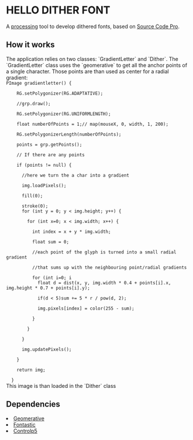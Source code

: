 <h1>HELLO DITHER FONT</h1>
A <a href="https://processing.org">processing</a> tool to develop dithered fonts, based on <a href="https://github.com/adobe-fonts/source-code-pro">Source Code Pro</a>.
<h2>How it works</h2>
The application relies on two classes: `GradientLetter` and `Dither`.
The `GradientLetter` class uses the `geomerative` to get all the anchor points of a single character. Those points are than used as center for a radial gradient:<br>
<code>PImage gradientletter() {<br>
    RG.setPolygonizer(RG.ADAPTATIVE);<br>
    //grp.draw();<br>
    RG.setPolygonizer(RG.UNIFORMLENGTH);<br>
    float numberOfPoints = 1;// map(mouseX, 0, width, 1, 200);<br>
    RG.setPolygonizerLength(numberOfPoints);<br>
    points = grp.getPoints();<br>
	// If there are any points<br>
    if (points != null) { <br>
      //here we turn the a char into a gradient<br>
      img.loadPixels();<br>
      fill(0);<br>
      stroke(0);
      for (int y = 0; y < img.height; y++) {<br>
        for (int x=0; x < img.width; x++) {<br>
          int index = x + y * img.width;<br>
          float sum = 0;<br>
          //each point of the glyph is turned into a small radial gradient <br>
          //that sums up with the neighbouring point/radial gradients<br>
          for (int i=0; i<points.length; i++) {<br>
            float d = dist(x, y, img.width * 0.4 + points[i].x, img.height * 0.7 + points[i].y);<br>
            if(d < 5)sum += 5 * r / pow(d, 2);<br>
            img.pixels[index] = color(255 - sum);<br>
          }<br>
        }<br>
      }<br>
      img.updatePixels();<br>
    }<br>
    return img;<br>
  }</code><br>
  This image is than loaded in the `Dither` class
<h2>Dependencies</h2>
<li><a href="http://www.ricardmarxer.com/geomerative/">Geomerative</a></li>
<li><a href="http://code.andreaskoller.com/libraries/fontastic/">Fontastic</a></li>
<li><a href="http://www.sojamo.de/libraries/controlP5/">Controlp5</a></li>
